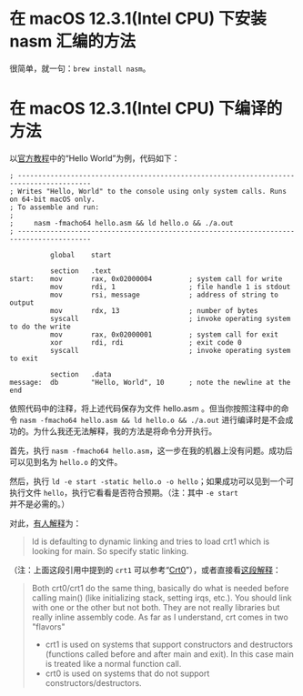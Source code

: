 # 在 macOS 12.3.1(Intel CPU) 下安装 nasm 汇编的方法

很简单，就一句：`brew install nasm`。

# 在 macOS 12.3.1(Intel CPU) 下编译的方法

以[官方教程](https://cs.lmu.edu/~ray/notes/nasmtutorial/)中的“Hello World”为例，代码如下：

```
; ----------------------------------------------------------------------------------------
; Writes "Hello, World" to the console using only system calls. Runs on 64-bit macOS only.
; To assemble and run:
;
;     nasm -fmacho64 hello.asm && ld hello.o && ./a.out
; ----------------------------------------------------------------------------------------

          global    start

          section   .text
start:    mov       rax, 0x02000004         ; system call for write
          mov       rdi, 1                  ; file handle 1 is stdout
          mov       rsi, message            ; address of string to output
          mov       rdx, 13                 ; number of bytes
          syscall                           ; invoke operating system to do the write
          mov       rax, 0x02000001         ; system call for exit
          xor       rdi, rdi                ; exit code 0
          syscall                           ; invoke operating system to exit

          section   .data
message:  db        "Hello, World", 10      ; note the newline at the end
```

依照代码中的注释，将上述代码保存为文件 hello.asm 。但当你按照注释中的命令 `nasm -fmacho64 hello.asm && ld hello.o && ./a.out` 进行编译时是不会成功的。为什么我还无法解释，我的方法是将命令分开执行。

首先，执行 `nasm -fmacho64 hello.asm`，这一步在我的机器上没有问题。成功后可以见到名为 `hello.o` 的文件。

然后，执行 `ld -e start -static hello.o -o hello`；如果成功可以见到一个可执行文件 `hello`，执行它看看是否符合预期。（注：其中 `-e start`并不是必需的。）

对此，[有人解释](https://stackoverflow.com/questions/52830484/nasm-cant-link-object-file-with-ld-on-macos-mojave)为：

> ld is defaulting to dynamic linking and tries to load crt1 which is looking for main. So specify static linking.

（注：上面这段引用中提到的 `crt1` 可以参考“[Crt0](https://en.wikipedia.org/wiki/Crt0)”），或者直接看[这段解释](https://stackoverflow.com/questions/2709998/crt0-o-and-crt1-o-whats-the-difference)：

> Both crt0/crt1 do the same thing, basically do what is needed before calling main() (like initializing stack, setting irqs, etc.). You should link with one or the other but not both. They are not really libraries but really inline assembly code.
> As far as I understand, crt comes in two "flavors"
> * crt1 is used on systems that support constructors and destructors (functions called before and after main and exit). In this case main is treated like a normal function call.
> * crt0 is used on systems that do not support constructors/destructors.
